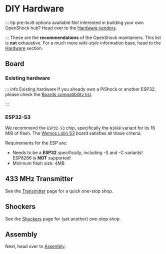# DIY Hardware

::: tip pre-built options available
Not interested in building your own OpenShock hub? Head over to the [Hardware vendors](../vendors/hardware/index.md).

:::
These are the **recommendations** of the OpenShock maintainers. This list is **not** exhaustive. For a much more *wiki-style* information base, head to the [Hardware](../hardware/boards/index.md) section.

## Board

### Existing hardware

::: info Existing hardware
If you already own a PiShock or another ESP32, please check the [Boards compatibility list](../hardware/boards/index.md).

:::
### ESP32-S3

We recommend the `ESP32-S3` chip, specifically the `N16R8` variant for its 16 MiB of flash. The [Wemos Lolin S3](../hardware/boards/wemos/lolin-s3.md) board satisfies all these criteria.

Requirements for the ESP are:  
- Needs to be a **ESP32** specifically, including -S and -C variants! ESP8266 is **NOT** supported!  
- Minimum flash size: 4MB  

## 433 MHz Transmitter

See the [Transmitter](../hardware/transmitter/index.md) page for a quick one-stop shop.

## Shockers

See the [Shockers](../hardware/shockers/index.md) page for (yet another) one-stop shop.

## Assembly

Next, head over to [Assembly](../diy/assembling.md).
